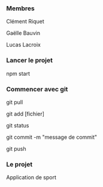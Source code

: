 ### Membres

Clément Riquet

Gaëlle Bauvin

Lucas Lacroix


### Lancer le projet

npm start


### Commencer avec git

git pull

git add [fichier]

git status

git commit -m "message de commit"

git push


### Le projet 

Application de sport


